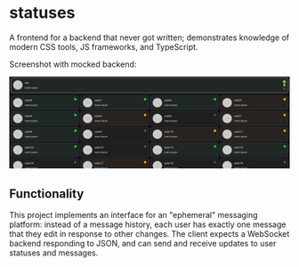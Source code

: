 # statuses

A frontend for a backend that never got written; demonstrates knowledge of
modern CSS tools, JS frameworks, and TypeScript.

Screenshot with mocked backend:

![Screenshot with mocked backend](./screenshot.png)

## Functionality

This project implements an interface for an "ephemeral" messaging platform:
instead of a message history, each user has exactly one message that they edit
in response to other changes. The client expects a WebSocket backend responding
to JSON, and can send and receive updates to user statuses and messages.
